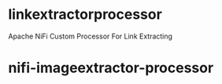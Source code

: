 # linkextractorprocessor
Apache NiFi Custom Processor For Link Extracting
# nifi-imageextractor-processor
